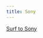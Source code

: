 ```yaml
---
title: Sony
---
```


<a href="https://pro.sony.com/bbsc/ssr/mkt-security/" target="_blank">Surf to Sony</a>